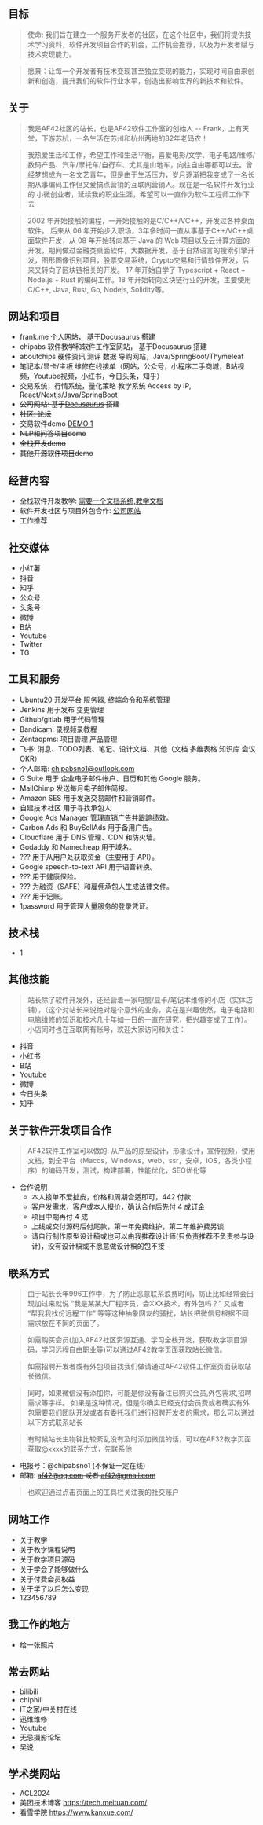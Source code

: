 ## 目标

> 使命: 我们旨在建立一个服务开发者的社区，在这个社区中，我们将提供技术学习资料，软件开发项目合作的机会，工作机会推荐，以及为开发者赋与技术变现能力。

> 愿景：让每一个开发者有技术变现甚至独立变现的能力，实现时间自由来创新和创造，提升我们的软件行业水平，创造出影响世界的新技术和软件。

## 关于

> 我是AF42社区的站长，也是AF42软件工作室的创始人 -- Frank，上有天堂，下游苏杭，一名生活在苏州和杭州两地的82年老码农！

> 我热爱生活和工作，希望工作和生活平衡，喜爱电影/文学、电子电路/维修/数码产品、汽车/摩托车/自行车、尤其是山地车，向往自由哪都可以去。曾经梦想成为一名文艺青年，但是由于生活压力，岁月逐渐把我变成了一名长期从事编码工作但又爱搞点营销的互联网营销人。现在是一名软件开发行业的 小微创业者，延续我的职业生涯，希望可以一直作为软件工程师工作下去

> 2002 年开始接触的编程，一开始接触的是C/C++/VC++，开发过各种桌面软件。 后来从 06 年开始步入职场，3年多时间一直从事基于C++/VC++桌面软件开发，从 08 年开始转向基于 Java 的 Web 项目以及云计算方面的开发，期间做过金融类桌面软件，大数据开发，基于自然语言的搜索引擎开发，图形图像识别项目，股票交易系统，Crypto交易和行情软件开发，后来又转向了区块链相关的开发。 17 年开始自学了 Typescript + React + Node.js + Rust 的编码工作。18 年开始转向区块链行业的开发，主要使用 C/C++, Java, Rust, Go, Nodejs, Solidity等。

## 网站和项目
- frank.me 个人网站， 基于Docusaurus 搭建
- chipabs 软件教学和软件工作室网站， 基于Docusaurus 搭建
- aboutchips 硬件资讯 测评 数据 导购网站，Java/SpringBoot/Thymeleaf
- 笔记本/显卡/主板 维修在线接单（网站，公众号，小程序二手商城，B站视频，Youtube视频，小红书，今日头条，知乎）
- 交易系统，行情系统，量化策略 教学系统 Access by IP, React/Nextjs/Java/SpringBoot
- ~~公司网站: 基于[Docusaurus](https://docusaurus.io/zh-CN/) 搭建~~
- ~~社区: 论坛~~
- ~~交易软件demo  [DEMO 1](https://docusaurus.io/zh-CN/)~~
- ~~NLP和问答项目demo~~
- ~~全栈开发demo~~
- ~~其他开源软件项目demo~~

## 经营内容
- 全栈软件开发教学: [需要一个文档系统,教学文档](https://docusaurus.io/zh-CN/)
- 软件开发社区与项目外包合作: [公司网站](https://docusaurus.io/zh-CN/)
- 工作推荐

## 社交媒体
- 小红薯
- 抖音
- 知乎
- 公众号
- 头条号
- 微博
- B站
- Youtube
- Twitter
- TG

## 工具和服务
- Ubuntu20 开发平台 服务器, 终端命令和系统管理
- Jenkins 用于发布 变更管理
- Github/gitlab 用于代码管理
- Bandicam: 录视频录教程
- Zentaopms: 项目管理 产品管理
- 飞书: 消息、TODO列表、笔记、设计文档、其他（文档 多维表格 知识库 会议 OKR）
- 个人邮箱: chipabsno1@outlook.com
- G Suite 用于 企业电子邮件帐户、日历和其他 Google 服务。
- MailChimp 发送每月电子邮件简报。
- Amazon SES 用于发送交易邮件和营销邮件。
- 自建技术社区 用于寻找承包人
- Google Ads Manager 管理直销广告并跟踪绩效。
- Carbon Ads 和 BuySellAds 用于备用广告。
- Cloudflare 用于 DNS 管理、CDN 和防火墙。
- Godaddy 和 Namecheap 用于域名。
- ??? 用于从用户处获取资金（主要用于 API）。
- Google speech-to-text API 用于语音转换。
- ??? 用于健康保险。
- ??? 为融资（SAFE）和雇佣承包人生成法律文件。
- ??? 用于记账。
- 1password 用于管理大量服务的登录凭证。

## 技术栈
- 1

## 其他技能

> 站长除了软件开发外，还经营着一家电脑/显卡/笔记本维修的小店（实体店铺），（这个对站长来说绝对是个意外的业务，实在是兴趣使然，电子电路和电脑维修的知识和技术几十年如一日的一直在研究，把兴趣变成了工作）。小店同时也在互联网有账号，欢迎大家访问和关注：

- 抖音
- 小红书
- B站
- Youtube
- 微博
- 今日头条
- 知乎


## 关于软件开发项目合作

> AF42软件工作室可以做的: 从产品的原型设计，~~形象设计~~，~~宣传视频~~，使用文档，到全平台（Macos，Windows，web，ssr，安卓，IOS，各类小程序）的编码开发，测试，构建部署，性能优化，SEO优化等

- 合作说明
  - 本人接单不爱扯皮，价格和周期合适即可，442 付款
  - 客户发需求，客户或本人报价，确认合作后先付 4 成订金
  - 项目中期再付 4 成
  - 上线或交付源码后付尾款，第一年免费维护，第二年维护费另谈
  - 请自行制作原型设计稿或也可以由我推荐设计师(只负责推荐不负责参与设计)，没有设计稿或不愿意做设计稿的包不接


## 联系方式
> 由于站长长年996工作中，为了防止恶意联系浪费时间，防止比如经常会出现加过来就说 “我是某某大厂程序员，会XXX技术，有外包吗？” 又或者 “帮我我找份远程工作” 等等这种抽象网友的骚扰，站长把微信号根据不同需求放在不同的页面了。

> 如需购买会员(加入AF42社区资源互通、学习全栈开发，获取教学项目源码，学习远程自由职业等)可以通过AF42教学页面获取站长微信。

> 如需招聘开发者或有外包项目找我们做请通过AF42软件工作室页面获取站长微信。

> 同时，如果微信没有添加你，可能是你没有备注已购买会员,外包需求,招聘需求等字样。 如果是这种情况，但是你确实已经支付会员费或者确实有外包需要我们团队开发或者有委托我们进行招聘开发者的需求，那么可以通过以下方式联系站长

> 有时候站长生物钟比较紊乱没有及时添加微信的话，可以在AF32教学页面获取@xxxx的联系方式，先联系他

- 电报号：@chipabsno1 (不保证一定在线)
- 邮箱: ~~af42@qq.com 或者 af42@gmail.com~~

> 也欢迎通过点击页面上的工具栏关注我的社交账户

## 网站工作
- 关于教学
- 关于教学课程说明
- 关于教学项目源码
- 关于学会了能够做什么
- 关于付费会员权益
- 关于学了以后怎么变现
- 123456789

## 我工作的地方
- 给一张照片

## 常去网站
- bilibili
- chiphill
- IT之家/中关村在线
- 迅维维修
- Youtube
- 无忌摄影论坛
- 吴说

## 学术类网站
- ACL2024
- 美团技术博客 https://tech.meituan.com/
- 看雪学院 https://www.kanxue.com/

